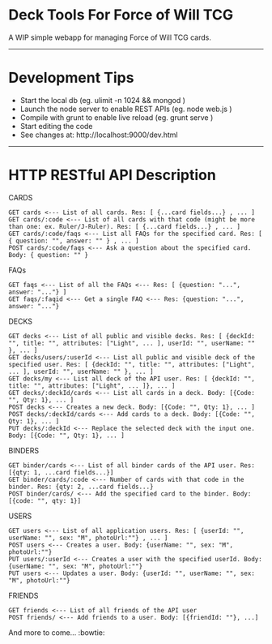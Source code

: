 Deck Tools For Force of Will TCG
===========

A WIP simple webapp for managing Force of Will TCG cards.

---- 
Development Tips
===========

  - Start the local db (eg. ulimit -n 1024 && mongod )
  - Launch the node server to enable REST APIs (eg. node web.js )
  - Compile with grunt to enable live reload (eg. grunt serve )
  - Start editing the code
  - See changes at: http://localhost:9000/dev.html
  
---- 
HTTP RESTful API Description
===========

CARDS

    GET cards <--- List of all cards. Res: [ {...card fields...} , ... ]
    GET cards/:code <--- List of all cards with that code (might be more than one: ex. Ruler/J-Ruler). Res: [ {...card fields...} , ... ]
    GET cards/:code/faqs <--- List all FAQs for the specified card. Res: [ { question: "", answer: "" } , ... ]
    POST cards/:code/faqs <--- Ask a question about the specified card. Body: { question: "" }
    
FAQs

    GET faqs <--- List of all the FAQs <--- Res: [ {question: "...", answer: "..."} ]
    GET faqs/:faqid <--- Get a single FAQ <--- Res: {question: "...", answer: "..."}

DECKS

    GET decks <--- List of all public and visible decks. Res: [ {deckId: "", title: "", attributes: ["Light", ... ], userId: "", userName: "" }, ... ]
    GET decks/users/:userId <--- List all public and visible deck of the specified user. Res: [ {deckId: "", title: "", attributes: ["Light", ... ], userId: "", userName: "" }, ... ]
    GET decks/my <--- List all deck of the API user. Res: [ {deckId: "", title: "", attributes: ["Light", ... ]}, ... ]
    GET decks/:deckId/cards <--- List all cards in a deck. Body: [{Code: "", Qty: 1}, ... ]
    POST decks <--- Creates a new deck. Body: [{Code: "", Qty: 1}, ... ]
    POST decks/:deckId/cards <--- Add cards to a deck. Body: [{Code: "", Qty: 1}, ... ]
    PUT decks/:deckId <--- Replace the selected deck with the input one. Body: [{Code: "", Qty: 1}, ... ]

BINDERS

    GET binder/cards <--- List of all binder cards of the API user. Res: [{qty: 1, ...card fields...}]
    GET binder/cards/:code <--- Number of cards with that code in the binder. Res: {qty: 2, ...card fields...}
    POST binder/cards/ <--- Add the specified card to the binder. Body: [{code: "", qty: 1}]

USERS

    GET users <--- List of all application users. Res: [ {userId: "", userName: "", sex: "M", photoUrl:""} , ... ]
    POST users <--- Creates a user. Body: {userName: "", sex: "M", photoUrl:""}
    PUT users/:userId <--- Creates a user with the specified userId. Body: {userName: "", sex: "M", photoUrl:""}
    PUT users <--- Updates a user. Body: {userId: "", userName: "", sex: "M", photoUrl:""}

FRIENDS

    GET friends <--- List of all friends of the API user
    POST friends/ <--- Add friends to a user. Body: [{friendId: ""}, ...] 

And more to come... :bowtie:
